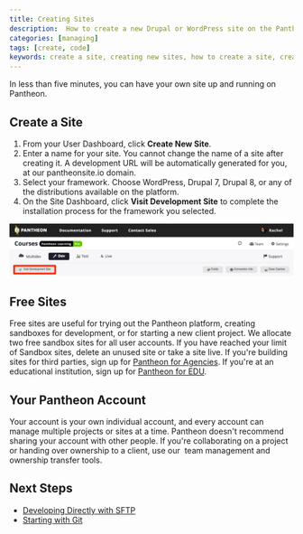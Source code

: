 ```yaml
---
title: Creating Sites
description:  How to create a new Drupal or WordPress site on the Pantheon Website Management Platform.
categories: [managing]
tags: [create, code]
keywords: create a site, creating new sites, how to create a site, creating sites, how to create a site on pantheon, create new site on pantheon, pantheon account
---
```

In less than five minutes, you can have your own site up and running on Pantheon.

## Create a Site

1. From your User Dashboard, click **Create New Site**.
2. Enter a name for your site. You cannot change the name of a site after creating it. A development URL will be automatically generated for you, at our pantheonsite.io domain.
3. Select your framework. Choose WordPress, Drupal 7, Drupal 8, or any of the distributions available on the platform.
4. On the Site Dashboard, click **Visit Development Site** to complete the installation process for the framework you selected.  

![Visit development site button](/source/docs/assets/images/visit-development-site.png)

## Free Sites

Free sites are useful for trying out the Pantheon platform, creating sandboxes for development, or for starting a new client project. We allocate two free sandbox sites for all user accounts. If you have reached your limit of Sandbox sites, delete an unused site or take a site live. If you're building sites for third parties, sign up for [Pantheon for Agencies](https://pantheon.io/agencies/pantheon-for-agencies). If you're at an educational institution, sign up for [Pantheon for EDU](https://pantheon.io/pantheon-top-edu).

## Your Pantheon Account
Your account is your own individual account, and every account can manage multiple projects or sites at a time. Pantheon doesn't recommend sharing your account with other people. If you're collaborating on a project or handing over ownership to a client, use our  team management and ownership transfer tools.  

## Next Steps
 - [Developing Directly with SFTP](/docs/sftp/)
 - [Starting with Git](/docs/git/)

